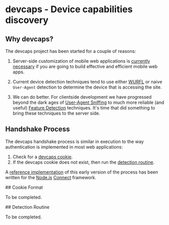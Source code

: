 # devcaps - Device capabilities discovery

## Why devcaps?

The devcaps project has been started for a couple of reasons:

1. Server-side customization of mobile web applications is [currently necessary](http://www.cloudfour.com/css-media-query-for-mobile-is-fools-gold/) if you are going to build effective and efficient mobile web apps.

2. Current device detection techniques tend to use either [WURFL](http://www.scientiamobile.com/) or naive `User-Agent` detection to determine the device that is accessing the site.

3. We can do better. For clientside development we have progressed beyond the dark ages of [User-Agent Sniffing](https://secure.wikimedia.org/wikipedia/en/wiki/Browser_sniffing) to much more reliable (and useful) [Feature Detection](http://www.html5rocks.com/en/tutorials/detection/index.html) techniques. It's time that did something to bring these techniques to the server side.

## Handshake Process

The devcaps handshake process is similar in execution to the way authentication is implemented in most web applications:

1. Check for a [devcaps cookie](#cookie-format).
2. If the devcaps cookie does not exist, then run the [detection routine](#detection-routine).

A [reference implementation](/devcaps/connect-devcaps) of this early version of the process has been written for the [Node.js](http://nodejs.org/) [Connect](http://senchalabs.github.com/connect/) framework.

<a id="cookie-format" />
## Cookie Format

To be completed.

<a id="detection-routine" />
## Detection Routine

To be completed.
